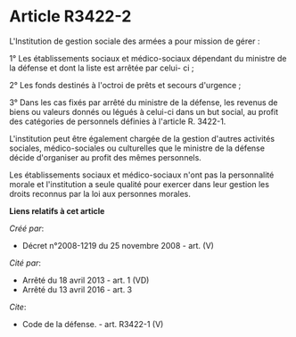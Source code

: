 # Article R3422-2

L'Institution de gestion sociale des armées a pour mission de gérer : 

1° Les établissements sociaux et médico-sociaux dépendant du ministre de la défense et dont la liste est arrêtée par celui-
ci ; 

2° Les fonds destinés à l'octroi de prêts et secours d'urgence ; 

3° Dans les cas fixés par arrêté du ministre de la défense, les revenus de biens ou valeurs donnés ou légués à celui-ci dans
un but social, au profit des catégories de personnels définies à l'article R. 3422-1.

L'institution peut être également chargée de la gestion d'autres activités sociales, médico-sociales ou culturelles que le
ministre de la défense décide d'organiser au profit des mêmes personnels. 

Les établissements sociaux et médico-sociaux n'ont pas la personnalité morale et l'institution a seule qualité pour exercer
dans leur gestion les droits reconnus par la loi aux personnes morales.

**Liens relatifs à cet article**

_Créé par_:

  - Décret n°2008-1219 du 25 novembre 2008 - art. (V)

_Cité par_:

  - Arrêté du 18 avril 2013 - art. 1 (VD)
  - Arrêté du 13 avril 2016 - art. 3

_Cite_:

  - Code de la défense. - art. R3422-1 (V)

